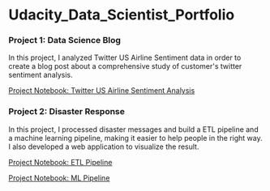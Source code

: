 # Udacity_Data_Scientist_Portfolio

### Project 1: Data Science Blog 
In this project, I analyzed Twitter US Airline Sentiment data in order to create a blog post about a comprehensive study of customer's twitter sentiment analysis.

[Project Notebook: Twitter US Airline Sentiment Analysis](https://github.com/zihuan426/Udacity_Data_Scientist_Portfolio/blob/master/Data_Science_Blog_Post/Twitter%20US%20Airline%20Sentiment%20Analysis.ipynb)

### Project 2: Disaster Response 
In this project, I processed disaster messages and build a ETL pipeline and a machine learning pipeline, making it easier to help people in the right way. I also developed a web application to visualize the result.

[Project Notebook: ETL Pipeline](https://github.com/zihuan426/Udacity_Data_Scientist_Portfolio/blob/master/Disaster_Response/data/process_data.py)

[Project Notebook: ML Pipeline](https://github.com/zihuan426/Udacity_Data_Scientist_Portfolio/blob/master/Disaster_Response/models/train_classifier.py)
